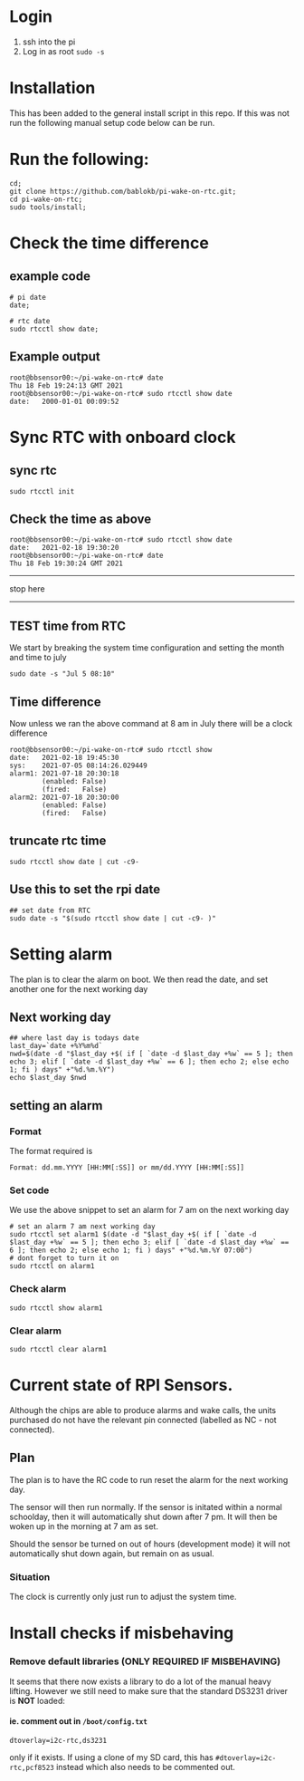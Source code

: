 # Login
1.  ssh into the pi
2.  Log in as root `sudo -s`

# Installation 

This has been added to the general install script in this repo. If this was not run the following manual setup code below can be run. 

# Run the following:
```
cd;
git clone https://github.com/bablokb/pi-wake-on-rtc.git;
cd pi-wake-on-rtc;
sudo tools/install;

```

# Check the time difference
## example code
```
# pi date
date;  

# rtc date
sudo rtcctl show date;
```
## Example output
```
root@bbsensor00:~/pi-wake-on-rtc# date
Thu 18 Feb 19:24:13 GMT 2021
root@bbsensor00:~/pi-wake-on-rtc# sudo rtcctl show date
date:   2000-01-01 00:09:52
```

# Sync RTC with onboard clock

## sync rtc

```
sudo rtcctl init
```
## Check the time as above
```
root@bbsensor00:~/pi-wake-on-rtc# sudo rtcctl show date
date:   2021-02-18 19:30:20
root@bbsensor00:~/pi-wake-on-rtc# date
Thu 18 Feb 19:30:24 GMT 2021
```

***********
stop here
**********




## TEST time from RTC
We start by breaking the system time configuration and setting the month and time to july 

```
sudo date -s "Jul 5 08:10"
```

## Time difference
Now unless we ran the above command at 8 am in July there will be a clock difference
```
root@bbsensor00:~/pi-wake-on-rtc# sudo rtcctl show
date:   2021-02-18 19:45:30
sys:    2021-07-05 08:14:26.029449
alarm1: 2021-07-18 20:30:18
        (enabled: False)
        (fired:   False)
alarm2: 2021-07-18 20:30:00
        (enabled: False)
        (fired:   False)
```

## truncate rtc time
```
sudo rtcctl show date | cut -c9- 
```

## Use this to set the rpi date
```
## set date from RTC
sudo date -s "$(sudo rtcctl show date | cut -c9- )"
```


# Setting alarm 
The plan is to clear the alarm on boot. We then read the date, and set another one for the next working day 


## Next working day 
```
## where last day is todays date
last_day=`date +%Y%m%d`
nwd=$(date -d "$last_day +$( if [ `date -d $last_day +%w` == 5 ]; then echo 3; elif [ `date -d $last_day +%w` == 6 ]; then echo 2; else echo 1; fi ) days" +"%d.%m.%Y")
echo $last_day $nwd
```

## setting an alarm

### Format
The format required is 
```
Format: dd.mm.YYYY [HH:MM[:SS]] or mm/dd.YYYY [HH:MM[:SS]]
```
### Set code
We use the above snippet to set an alarm for 7 am on the next working day
```
# set an alarm 7 am next working day
sudo rtcctl set alarm1 $(date -d "$last_day +$( if [ `date -d $last_day +%w` == 5 ]; then echo 3; elif [ `date -d $last_day +%w` == 6 ]; then echo 2; else echo 1; fi ) days" +"%d.%m.%Y 07:00") 
# dont forget to turn it on 
sudo rtcctl on alarm1
```

### Check alarm
```
sudo rtcctl show alarm1
```

### Clear alarm
``` 
sudo rtcctl clear alarm1
```




# Current state of RPI Sensors. 
Although the chips are able to produce alarms and wake calls, the units purchased do not have the relevant pin connected (labelled as NC - not connected). 

## Plan 

The plan is to have the RC code to run reset the alarm for the next working day. 

The sensor will then run normally. If the sensor is initated within a normal schoolday, then it will automatically shut down after 7 pm. It will then be woken up in the morning at 7 am as set. 


Should the sensor be turned on out of hours (development mode) it will not automatically shut down again, but remain on as usual. 


### Situation
The clock is currently only just run to adjust the system time. 









# Install checks if misbehaving

### Remove default libraries (ONLY REQUIRED IF MISBEHAVING)
It seems that there now exists a library to do a lot of the manual heavy lifting. 
However we still need to make sure that the standard DS3231 driver is **NOT** loaded: 

#### ie. comment out in `/boot/config.txt`
```
dtoverlay=i2c-rtc,ds3231
```
only if it exists. If using a clone of my SD card, this has `#dtoverlay=i2c-rtc,pcf8523` instead which also needs to be commented out. 

